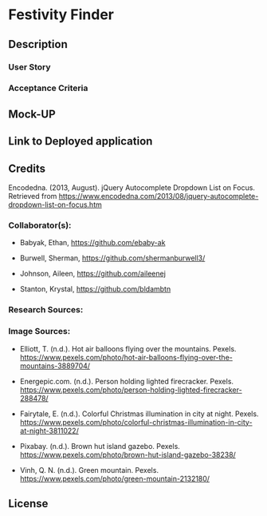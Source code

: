 # Festivity Finder

## Description

### User Story


### Acceptance Criteria


## Mock-UP

## Link to Deployed application

## Credits

Encodedna. (2013, August). jQuery Autocomplete Dropdown List on Focus. Retrieved from https://www.encodedna.com/2013/08/jquery-autocomplete-dropdown-list-on-focus.htm

### Collaborator(s):

*   Babyak, Ethan, https://github.com/ebaby-ak 

*   Burwell, Sherman, https://github.com/shermanburwell3/ 

*   Johnson, Aileen, https://github.com/aileenej 

*   Stanton, Krystal, https://github.com/bldambtn 

### Research Sources:


### Image Sources: 

*   Elliott, T. (n.d.). Hot air balloons flying over the mountains. Pexels. https://www.pexels.com/photo/hot-air-balloons-flying-over-the-mountains-3889704/

*   Energepic.com. (n.d.). Person holding lighted firecracker. Pexels. https://www.pexels.com/photo/person-holding-lighted-firecracker-288478/

*   Fairytale, E. (n.d.). Colorful Christmas illumination in city at night. Pexels. https://www.pexels.com/photo/colorful-christmas-illumination-in-city-at-night-3811022/

*   Pixabay. (n.d.). Brown hut island gazebo. Pexels. https://www.pexels.com/photo/brown-hut-island-gazebo-38238/

*   Vinh, Q. N. (n.d.). Green mountain. Pexels. https://www.pexels.com/photo/green-mountain-2132180/



## License